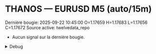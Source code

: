 # THANOS — EURUSD M5 (auto/15m)
Dernière bougie: 2025-09-22 10:45:00  O=1.17659  H=1.17683  L=1.17656  C=1.17672
Source active: twelvedata_repo

- Aucun signal sur la dernière bougie.

<details><summary>Debug</summary>

- TD_API_KEY manquant.

</details>